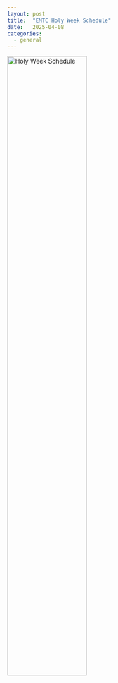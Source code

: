 ```yaml
---
layout: post
title:  "EMTC Holy Week Schedule"
date:   2025-04-08
categories: 
  - general
---
```

<picture> 
  <img src="https://ebenezermarthomachurch.org/img/HolyWeek2025.jpeg" width=60% height=60% alt="Holy Week Schedule">
</picture>
